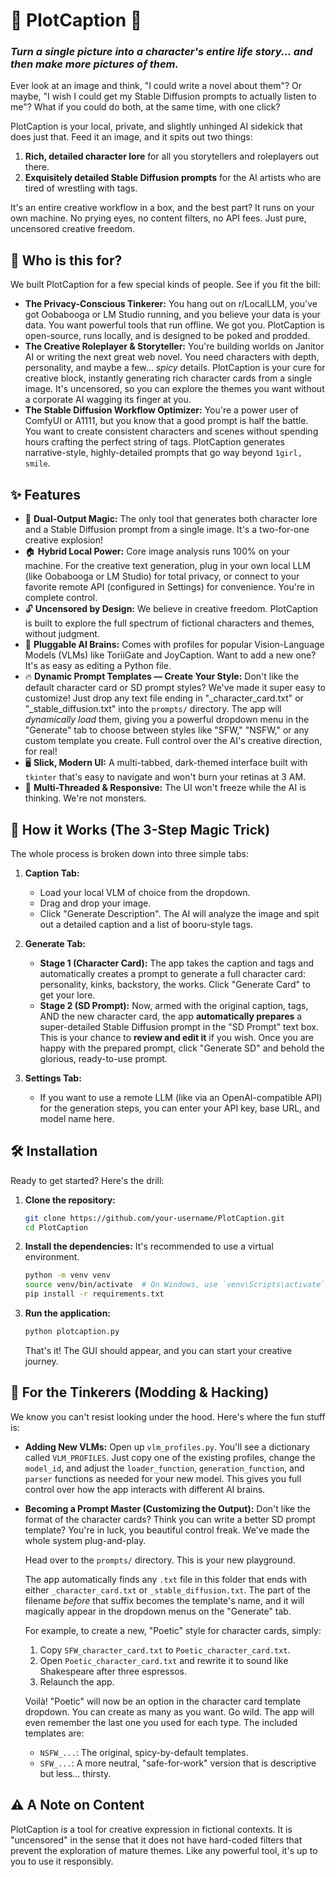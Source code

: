 # 🎨 PlotCaption 📝
### *Turn a single picture into a character's entire life story... and then make more pictures of them.*

Ever look at an image and think, "I could write a novel about them"? Or maybe, "I wish I could get my Stable Diffusion prompts to actually listen to me"? What if you could do both, at the same time, with one click?

PlotCaption is your local, private, and slightly unhinged AI sidekick that does just that. Feed it an image, and it spits out two things:
1.  **Rich, detailed character lore** for all you storytellers and roleplayers out there.
2.  **Exquisitely detailed Stable Diffusion prompts** for the AI artists who are tired of wrestling with tags.

It's an entire creative workflow in a box, and the best part? It runs on your own machine. No prying eyes, no content filters, no API fees. Just pure, uncensored creative freedom.

## 🤔 Who is this for?

We built PlotCaption for a few special kinds of people. See if you fit the bill:

*   **The Privacy-Conscious Tinkerer:** You hang out on r/LocalLLM, you've got Oobabooga or LM Studio running, and you believe your data is your data. You want powerful tools that run offline. We got you. PlotCaption is open-source, runs locally, and is designed to be poked and prodded.
*   **The Creative Roleplayer & Storyteller:** You're building worlds on Janitor AI or writing the next great web novel. You need characters with depth, personality, and maybe a few... *spicy* details. PlotCaption is your cure for creative block, instantly generating rich character cards from a single image. It's uncensored, so you can explore the themes you want without a corporate AI wagging its finger at you.
*   **The Stable Diffusion Workflow Optimizer:** You're a power user of ComfyUI or A1111, but you know that a good prompt is half the battle. You want to create consistent characters and scenes without spending hours crafting the perfect string of tags. PlotCaption generates narrative-style, highly-detailed prompts that go way beyond `1girl, smile`.

## ✨ Features

*   🔮 **Dual-Output Magic:** The only tool that generates both character lore and a Stable Diffusion prompt from a single image. It's a two-for-one creative explosion!
*   🏠 **Hybrid Local Power:** Core image analysis runs 100% on your machine. For the creative text generation, plug in your own local LLM (like Oobabooga or LM Studio) for total privacy, or connect to your favorite remote API (configured in Settings) for convenience. You're in complete control.
*   🔓 **Uncensored by Design:** We believe in creative freedom. PlotCaption is built to explore the full spectrum of fictional characters and themes, without judgment.
*   🧠 **Pluggable AI Brains:** Comes with profiles for popular Vision-Language Models (VLMs) like ToriiGate and JoyCaption. Want to add a new one? It's as easy as editing a Python file.
*   🔥 **Dynamic Prompt Templates — Create Your Style:** Don't like the default character card or SD prompt styles? We've made it super easy to customize! Just drop any text file ending in "_character_card.txt" or "_stable_diffusion.txt" into the `prompts/` directory. The app will *dynamically load* them, giving you a powerful dropdown menu in the "Generate" tab to choose between styles like "SFW," "NSFW," or any custom template you create. Full control over the AI's creative direction, for real!
*   🖥️ **Slick, Modern UI:** A multi-tabbed, dark-themed interface built with `tkinter` that's easy to navigate and won't burn your retinas at 3 AM.
*   🔄 **Multi-Threaded & Responsive:** The UI won't freeze while the AI is thinking. We're not monsters.

## 🚀 How it Works (The 3-Step Magic Trick)

The whole process is broken down into three simple tabs:

1.  **Caption Tab:**
    *   Load your local VLM of choice from the dropdown.
    *   Drag and drop your image.
    *   Click "Generate Description". The AI will analyze the image and spit out a detailed caption and a list of booru-style tags.

2.  **Generate Tab:**
    *   **Stage 1 (Character Card):** The app takes the caption and tags and automatically creates a prompt to generate a full character card: personality, kinks, backstory, the works. Click "Generate Card" to get your lore.
    *   **Stage 2 (SD Prompt):** Now, armed with the original caption, tags, AND the new character card, the app **automatically prepares** a super-detailed Stable Diffusion prompt in the "SD Prompt" text box. This is your chance to **review and edit it** if you wish. Once you are happy with the prepared prompt, click "Generate SD" and behold the glorious, ready-to-use prompt.

3.  **Settings Tab:**
    *   If you want to use a remote LLM (like via an OpenAI-compatible API) for the generation steps, you can enter your API key, base URL, and model name here.

## 🛠️ Installation

Ready to get started? Here's the drill:

1.  **Clone the repository:**
    ```bash
    git clone https://github.com/your-username/PlotCaption.git
    cd PlotCaption
    ```
2.  **Install the dependencies:**
    It's recommended to use a virtual environment.
    ```bash
    python -m venv venv
    source venv/bin/activate  # On Windows, use `venv\Scripts\activate`
    pip install -r requirements.txt
    ```
3.  **Run the application:**
    ```bash
    python plotcaption.py
    ```
    That's it! The GUI should appear, and you can start your creative journey.

## 🔧 For the Tinkerers (Modding & Hacking)

We know you can't resist looking under the hood. Here's where the fun stuff is:

*   **Adding New VLMs:** Open up `vlm_profiles.py`. You'll see a dictionary called `VLM_PROFILES`. Just copy one of the existing profiles, change the `model_id`, and adjust the `loader_function`, `generation_function`, and `parser` functions as needed for your new model. This gives you full control over how the app interacts with different AI brains.
*   **Becoming a Prompt Master (Customizing the Output):** Don't like the format of the character cards? Think you can write a better SD prompt template? You're in luck, you beautiful control freak. We've made the whole system plug-and-play.

    Head over to the `prompts/` directory. This is your new playground.

    The app automatically finds any `.txt` file in this folder that ends with either `_character_card.txt` or `_stable_diffusion.txt`. The part of the filename *before* that suffix becomes the template's name, and it will magically appear in the dropdown menus on the "Generate" tab.

    For example, to create a new, "Poetic" style for character cards, simply:
    1.  Copy `SFW_character_card.txt` to `Poetic_character_card.txt`.
    2.  Open `Poetic_character_card.txt` and rewrite it to sound like Shakespeare after three espressos.
    3.  Relaunch the app.

    Voilà! "Poetic" will now be an option in the character card template dropdown. You can create as many as you want. Go wild. The app will even remember the last one you used for each type. The included templates are:
    *   `NSFW_...`: The original, spicy-by-default templates.
    *   `SFW_...`: A more neutral, "safe-for-work" version that is descriptive but less... thirsty.

## ⚠️ A Note on Content

PlotCaption is a tool for creative expression in fictional contexts. It is "uncensored" in the sense that it does not have hard-coded filters that prevent the exploration of mature themes. Like any powerful tool, it's up to you to use it responsibly.

